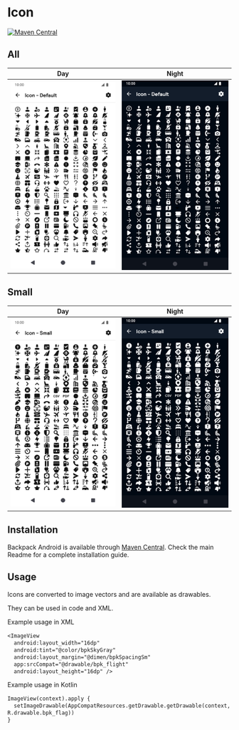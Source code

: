 # Icon

[![Maven Central](https://img.shields.io/maven-central/v/net.skyscanner.backpack/backpack-android)](https://search.maven.org/artifact/net.skyscanner.backpack/backpack-android)

## All

| Day | Night |
| --- | --- |
| <img src="https://raw.githubusercontent.com/backpack/android/main/docs/view/Icon/screenshots/default.png" alt="Icon component" width="375" /> | <img src="https://raw.githubusercontent.com/backpack/android/main/docs/view/Icon/screenshots/default_dm.png" alt="Icon component - dark mode" width="375" /> |

## Small

| Day | Night |
| --- | --- |
| <img src="https://raw.githubusercontent.com/backpack/android/main/docs/view/Icon/screenshots/small.png" alt="Sm Icon component" width="375" /> |<img src="https://raw.githubusercontent.com/backpack/android/main/docs/view/Icon/screenshots/small_dm.png" alt="Sm Icon component - dark mode" width="375" /> |

## Installation

Backpack Android is available through [Maven Central](https://search.maven.org/artifact/net.skyscanner.backpack/backpack-android). Check the main Readme for a complete installation guide.

## Usage

Icons are converted to image vectors and are available as drawables.

They can be used in code and XML.

Example usage in XML

```
<ImageView
  android:layout_width="16dp"
  android:tint="@color/bpkSkyGray"
  android:layout_margin="@dimen/bpkSpacingSm"
  app:srcCompat="@drawable/bpk_flight"
  android:layout_height="16dp" />
```

Example usage in Kotlin

```
ImageView(context).apply {
  setImageDrawable(AppCompatResources.getDrawable.getDrawable(context, R.drawable.bpk_flag))
}
```
